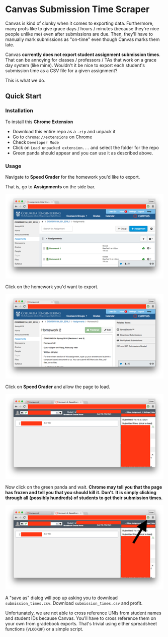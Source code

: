 # Canvas Submission Time Scraper

Canvas is kind of clunky when it comes to exporting data. Furthermore, many profs like to give grace days / hours / minutes (because they're nice people unlike me) even after submissions are due. Then, they'll have to manually mark submissions as "on-time" even though Canvas marks them late.

Canvas **currently does not export student assignment submission times**. That can be annoying for classes / professors / TAs that work on a grace day system (like mine). Wouldn't it be nice to export each student's submission time as a CSV file for a given assignment?

This is what we do.

## Quick Start

### Installation

To install this **Chrome Extension**

- Download this entire repo as a `.zip` and unpack it
- Go to `chrome://extensions` on Chrome
- Check `Developer Mode`
- Click on `Load unpacked extension...` and select the folder for the repo
- Green panda should appear and you can use it as described above.

### Usage

Navigate to **Speed Grader** for the homework you'd like to export.

That is, go to **Assignments** on the side bar.

![Assignments](./screenshots/screenshot_1.png)

Click on the homework you'd want to export.

![Select homework](./screenshots/screenshot_2.png)

Click on **Speed Grader** and allow the page to load.

![Speed Grader](./screenshots/screenshot_3.png)

Now click on the green panda and wait. **Chrome may tell you that the page has frozen and tell you that you should kill it. Don't. It is simply clicking through all (possibly hundreds) of students to get their submission times**.

![Speed Grader](./screenshots/screenshot_4.png)

A "save as" dialog will pop up asking you to download `submission_times.csv`. Download `submission_times.csv` and profit.

Unfortunately, we are not able to cross reference UNIs from student names and student IDs because Canvas. You'll have to cross reference them on your own from gradebook exports. That's trivial using either spreadsheet functions (`VLOOKUP`) or a simple script.
